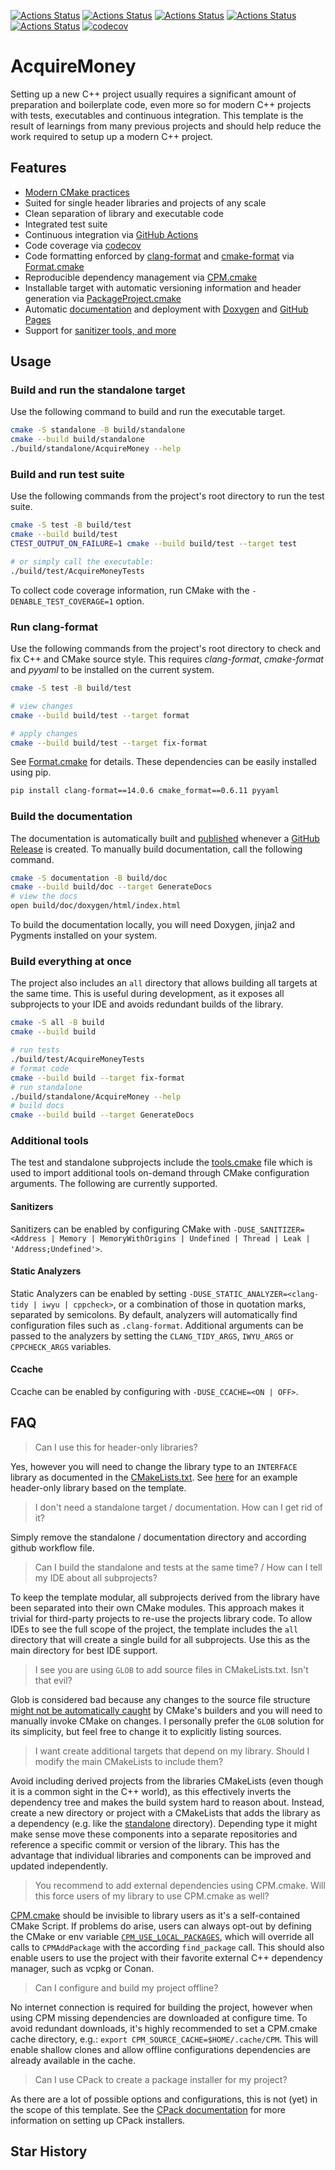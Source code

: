 [![Actions Status](https://github.com/riiy/acquire-money/workflows/MacOS/badge.svg)](https://github.com/riiy/acquire-money/actions)
[![Actions Status](https://github.com/riiy/acquire-money/workflows/Windows/badge.svg)](https://github.com/riiy/acquire-money/actions)
[![Actions Status](https://github.com/riiy/acquire-money/workflows/Ubuntu/badge.svg)](https://github.com/riiy/acquire-money/actions)
[![Actions Status](https://github.com/riiy/acquire-money/workflows/Style/badge.svg)](https://github.com/riiy/acquire-money/actions)
[![Actions Status](https://github.com/riiy/acquire-money/workflows/Install/badge.svg)](https://github.com/riiy/acquire-money/actions)
[![codecov](https://codecov.io/gh/riiy/acquire-money/branch/master/graph/badge.svg)](https://codecov.io/gh/riiy/acquire-money)

<!-- <p align="center"> -->
<!--   <img src="https://repository-images.githubusercontent.com/254842585/4dfa7580-7ffb-11ea-99d0-46b8fe2f4170" height="175" width="auto" /> -->
<!-- </p> -->

# AcquireMoney

Setting up a new C++ project usually requires a significant amount of preparation and boilerplate code, even more so for modern C++ projects with tests, executables and continuous integration.
This template is the result of learnings from many previous projects and should help reduce the work required to setup up a modern C++ project.

## Features

- [Modern CMake practices](https://pabloariasal.github.io/2018/02/19/its-time-to-do-cmake-right/)
- Suited for single header libraries and projects of any scale
- Clean separation of library and executable code
- Integrated test suite
- Continuous integration via [GitHub Actions](https://help.github.com/en/actions/)
- Code coverage via [codecov](https://codecov.io)
- Code formatting enforced by [clang-format](https://clang.llvm.org/docs/ClangFormat.html) and [cmake-format](https://github.com/cheshirekow/cmake_format) via [Format.cmake](https://github.com/TheLartians/Format.cmake)
- Reproducible dependency management via [CPM.cmake](https://github.com/TheLartians/CPM.cmake)
- Installable target with automatic versioning information and header generation via [PackageProject.cmake](https://github.com/TheLartians/PackageProject.cmake)
- Automatic [documentation](https://thelartians.github.io/AcquireMoney) and deployment with [Doxygen](https://www.doxygen.nl) and [GitHub Pages](https://pages.github.com)
- Support for [sanitizer tools, and more](#additional-tools)

## Usage

<!-- ### Adjust the template to your needs -->

<!-- - Use this repo [as a template](https://help.github.com/en/github/creating-cloning-and-archiving-repositories/creating-a-repository-from-a-template). -->
<!-- - Replace all occurrences of "AcquireMoney" in the relevant CMakeLists.txt with the name of your project -->
<!--   - Capitalization matters here: `AcquireMoney` means the name of the project, while `greeter` is used in file names. -->
<!--   - Remember to rename the `include/greeter` directory to use your project's lowercase name and update all relevant `#include`s accordingly. -->
<!-- - Replace the source files with your own -->
<!-- - For header-only libraries: see the comments in [CMakeLists.txt](CMakeLists.txt) -->
<!-- - Add [your project's codecov token](https://docs.codecov.io/docs/quick-start) to your project's github secrets under `CODECOV_TOKEN` -->
<!-- - Happy coding! -->

<!-- Eventually, you can remove any unused files, such as the standalone directory or irrelevant github workflows for your project. -->
<!-- Feel free to replace the License with one suited for your project. -->

<!-- To cleanly separate the library and subproject code, the outer `CMakeList.txt` only defines the library itself while the tests and other subprojects are self-contained in their own directories.  -->
<!-- During development it is usually convenient to [build all subprojects at once](#build-everything-at-once). -->

### Build and run the standalone target

Use the following command to build and run the executable target.

```bash
cmake -S standalone -B build/standalone
cmake --build build/standalone
./build/standalone/AcquireMoney --help
```

### Build and run test suite

Use the following commands from the project's root directory to run the test suite.

```bash
cmake -S test -B build/test
cmake --build build/test
CTEST_OUTPUT_ON_FAILURE=1 cmake --build build/test --target test

# or simply call the executable: 
./build/test/AcquireMoneyTests
```

To collect code coverage information, run CMake with the `-DENABLE_TEST_COVERAGE=1` option.

### Run clang-format

Use the following commands from the project's root directory to check and fix C++ and CMake source style.
This requires _clang-format_, _cmake-format_ and _pyyaml_ to be installed on the current system.

```bash
cmake -S test -B build/test

# view changes
cmake --build build/test --target format

# apply changes
cmake --build build/test --target fix-format
```

See [Format.cmake](https://github.com/TheLartians/Format.cmake) for details.
These dependencies can be easily installed using pip.

```bash
pip install clang-format==14.0.6 cmake_format==0.6.11 pyyaml
```

### Build the documentation

The documentation is automatically built and [published](https://riiy.github.io/acquire-money) whenever a [GitHub Release](https://help.github.com/en/github/administering-a-repository/managing-releases-in-a-repository) is created.
To manually build documentation, call the following command.

```bash
cmake -S documentation -B build/doc
cmake --build build/doc --target GenerateDocs
# view the docs
open build/doc/doxygen/html/index.html
```

To build the documentation locally, you will need Doxygen, jinja2 and Pygments installed on your system.

### Build everything at once

The project also includes an `all` directory that allows building all targets at the same time.
This is useful during development, as it exposes all subprojects to your IDE and avoids redundant builds of the library.

```bash
cmake -S all -B build
cmake --build build

# run tests
./build/test/AcquireMoneyTests
# format code
cmake --build build --target fix-format
# run standalone
./build/standalone/AcquireMoney --help
# build docs
cmake --build build --target GenerateDocs
```

### Additional tools

The test and standalone subprojects include the [tools.cmake](cmake/tools.cmake) file which is used to import additional tools on-demand through CMake configuration arguments.
The following are currently supported.

#### Sanitizers

Sanitizers can be enabled by configuring CMake with `-DUSE_SANITIZER=<Address | Memory | MemoryWithOrigins | Undefined | Thread | Leak | 'Address;Undefined'>`.

#### Static Analyzers

Static Analyzers can be enabled by setting `-DUSE_STATIC_ANALYZER=<clang-tidy | iwyu | cppcheck>`, or a combination of those in quotation marks, separated by semicolons.
By default, analyzers will automatically find configuration files such as `.clang-format`.
Additional arguments can be passed to the analyzers by setting the `CLANG_TIDY_ARGS`, `IWYU_ARGS` or `CPPCHECK_ARGS` variables.

#### Ccache

Ccache can be enabled by configuring with `-DUSE_CCACHE=<ON | OFF>`.

## FAQ

> Can I use this for header-only libraries?

Yes, however you will need to change the library type to an `INTERFACE` library as documented in the [CMakeLists.txt](CMakeLists.txt).
See [here](https://github.com/TheLartians/StaticTypeInfo) for an example header-only library based on the template.

> I don't need a standalone target / documentation. How can I get rid of it?

Simply remove the standalone / documentation directory and according github workflow file.

> Can I build the standalone and tests at the same time? / How can I tell my IDE about all subprojects?

To keep the template modular, all subprojects derived from the library have been separated into their own CMake modules.
This approach makes it trivial for third-party projects to re-use the projects library code.
To allow IDEs to see the full scope of the project, the template includes the `all` directory that will create a single build for all subprojects.
Use this as the main directory for best IDE support.

> I see you are using `GLOB` to add source files in CMakeLists.txt. Isn't that evil?

Glob is considered bad because any changes to the source file structure [might not be automatically caught](https://cmake.org/cmake/help/latest/command/file.html#filesystem) by CMake's builders and you will need to manually invoke CMake on changes.
  I personally prefer the `GLOB` solution for its simplicity, but feel free to change it to explicitly listing sources.

> I want create additional targets that depend on my library. Should I modify the main CMakeLists to include them?

Avoid including derived projects from the libraries CMakeLists (even though it is a common sight in the C++ world), as this effectively inverts the dependency tree and makes the build system hard to reason about.
Instead, create a new directory or project with a CMakeLists that adds the library as a dependency (e.g. like the [standalone](standalone/CMakeLists.txt) directory).
Depending type it might make sense move these components into a separate repositories and reference a specific commit or version of the library.
This has the advantage that individual libraries and components can be improved and updated independently.

> You recommend to add external dependencies using CPM.cmake. Will this force users of my library to use CPM.cmake as well?

[CPM.cmake](https://github.com/TheLartians/CPM.cmake) should be invisible to library users as it's a self-contained CMake Script.
If problems do arise, users can always opt-out by defining the CMake or env variable [`CPM_USE_LOCAL_PACKAGES`](https://github.com/cpm-cmake/CPM.cmake#options), which will override all calls to `CPMAddPackage` with the according `find_package` call.
This should also enable users to use the project with their favorite external C++ dependency manager, such as vcpkg or Conan.

> Can I configure and build my project offline?

No internet connection is required for building the project, however when using CPM missing dependencies are downloaded at configure time.
To avoid redundant downloads, it's highly recommended to set a CPM.cmake cache directory, e.g.: `export CPM_SOURCE_CACHE=$HOME/.cache/CPM`.
This will enable shallow clones and allow offline configurations dependencies are already available in the cache.

> Can I use CPack to create a package installer for my project?

As there are a lot of possible options and configurations, this is not (yet) in the scope of this template. See the [CPack documentation](https://cmake.org/cmake/help/latest/module/CPack.html) for more information on setting up CPack installers.

<!-- > This is too much, I just want to play with C++ code and test some libraries. -->

<!-- Perhaps the [MiniCppStarter](https://github.com/TheLartians/MiniCppStarter) is something for you! -->

<!-- ## Related projects and alternatives -->

<!-- - [**AcquireMoney & PVS-Studio Static Code Analyzer**](https://github.com/viva64/pvs-studio-cmake-examples/tree/master/modern-cpp-starter): Official instructions on how to use the AcquireMoney with the PVS-Studio Static Code Analyzer. -->
<!-- - [**cpp-best-practices/gui_starter_template**](https://github.com/cpp-best-practices/gui_starter_template/): A popular C++ starter project, created in 2017. -->
<!-- - [**filipdutescu/modern-cpp-template**](https://github.com/filipdutescu/modern-cpp-template): A recent starter using a more traditional approach for CMake structure and dependency management. -->
<!-- - [**vector-of-bool/pitchfork**](https://github.com/vector-of-bool/pitchfork/): Pitchfork is a Set of C++ Project Conventions. -->

## Star History

<!-- [![Star History Chart](https://api.star-history.com/svg?repos=TheLartians/AcquireMoney,cpp-best-practices/gui_starter_template,filipdutescu/modern-cpp-template&type=Date)](https://star-history.com/#TheLartians/AcquireMoney&cpp-best-practices/gui_starter_template&filipdutescu/modern-cpp-template&Date) -->
